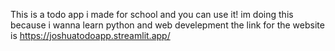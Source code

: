 This is a todo app i made for school and you can use it!
im doing this because i wanna learn python and web develepment
the link for the website is https://joshuatodoapp.streamlit.app/
